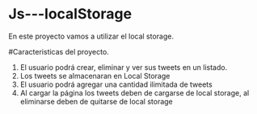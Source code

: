 # Js---localStorage

En este proyecto vamos a utilizar el local storage. 

#Caracteristicas del proyecto.

1) El usuario podrá crear, eliminar y ver sus tweets en un listado.
2) Los tweets se almacenaran en Local Storage
3) El usuario podrá agregar una cantidad ilimitada de tweets
4) Al cargar la página los tweets deben de cargarse de local storage, al eliminarse deben de quitarse de local storage 
